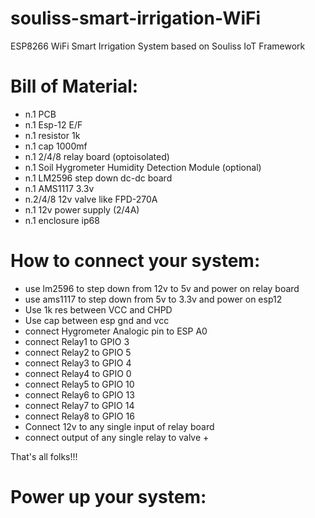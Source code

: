 # souliss-smart-irrigation-WiFi
ESP8266 WiFi Smart Irrigation System based on Souliss IoT Framework

# Bill of Material:

- n.1 PCB
- n.1 Esp-12 E/F 
- n.1 resistor 1k 
- n.1 cap 1000mf 
- n.1 2/4/8 relay board (optoisolated) 
- n.1 Soil Hygrometer Humidity Detection Module (optional)
- n.1 LM2596 step down dc-dc board
- n.1 AMS1117 3.3v
- n.2/4/8 12v valve like FPD-270A
- n.1 12v power supply (2/4A)
- n.1 enclosure ip68

# How to connect your system:

- use lm2596 to step down from 12v to 5v and power on relay board
- use ams1117 to step down from 5v to 3.3v and power on esp12
- Use 1k res between VCC and CHPD
- Use cap between esp gnd and vcc
- connect Hygrometer Analogic pin to ESP A0
- connect Relay1 to GPIO 3
- connect Relay2 to GPIO 5
- connect Relay3 to GPIO 4
- connect Relay4 to GPIO 0
- connect Relay5 to GPIO 10
- connect Relay6 to GPIO 13
- connect Relay7 to GPIO 14
- connect Relay8 to GPIO 16
- Connect 12v to any single input of relay board 
- connect output of any single relay to valve +

That's all folks!!!

# Power up your system:
